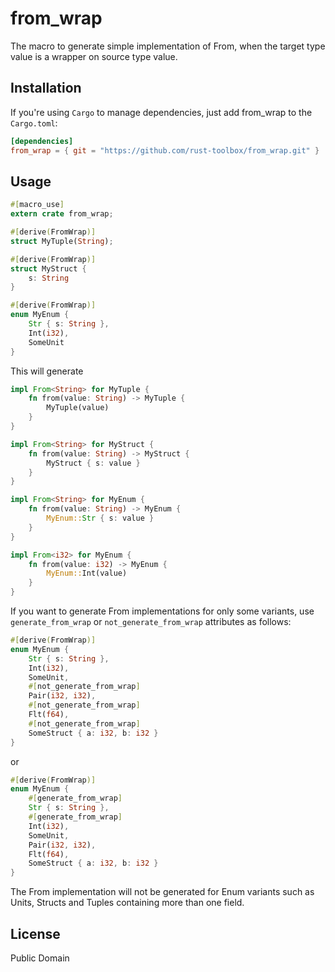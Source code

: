 # from_wrap
The macro to generate simple implementation of From, when the target type value is a wrapper on source type value.

## Installation

If you're using `Cargo` to manage dependencies, just add from_wrap to the `Cargo.toml`:

```toml
[dependencies]
from_wrap = { git = "https://github.com/rust-toolbox/from_wrap.git" }
```

## Usage

```rust
#[macro_use]
extern crate from_wrap;

#[derive(FromWrap)]
struct MyTuple(String);

#[derive(FromWrap)]
struct MyStruct {
    s: String
}

#[derive(FromWrap)]
enum MyEnum {
    Str { s: String },
    Int(i32),
    SomeUnit
}
```

This will generate

```rust
impl From<String> for MyTuple {
    fn from(value: String) -> MyTuple {
        MyTuple(value)
    }
}

impl From<String> for MyStruct {
    fn from(value: String) -> MyStruct {
        MyStruct { s: value }
    }
}

impl From<String> for MyEnum {
    fn from(value: String) -> MyEnum {
        MyEnum::Str { s: value }
    }
}

impl From<i32> for MyEnum {
    fn from(value: i32) -> MyEnum {
        MyEnum::Int(value)
    }
}
```

If you want to generate From implementations for only some variants, use `generate_from_wrap` or `not_generate_from_wrap` attributes as follows:

```rust
#[derive(FromWrap)]
enum MyEnum {
    Str { s: String },
    Int(i32),
    SomeUnit,
    #[not_generate_from_wrap]
    Pair(i32, i32),
    #[not_generate_from_wrap]
    Flt(f64),
    #[not_generate_from_wrap]
    SomeStruct { a: i32, b: i32 }
}
```

or

```rust
#[derive(FromWrap)]
enum MyEnum {
    #[generate_from_wrap]
    Str { s: String },
    #[generate_from_wrap]
    Int(i32),
    SomeUnit,
    Pair(i32, i32),
    Flt(f64),
    SomeStruct { a: i32, b: i32 }
}
```

The From implementation will not be generated for Enum variants such as Units, Structs and Tuples containing more than one field.

## License

Public Domain